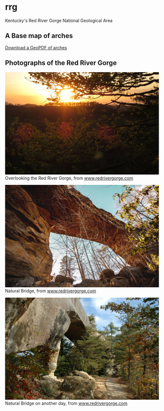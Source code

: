 # rrg

Kentucky's Red River Gorge National Geological Area

## A Base map of arches

[Download a GeoPDF of arches](basemap/rrg-arches.pdf)

## Photographs of the Red River Gorge

![Overlooking the Red River Gorge](db.jpg)     
Overlooking the Red River Gorge, from www.redrivergorge.com

![Natural Bridge](nb.jpg)     
Natural Bridge, from www.redrivergorge.com

![Natural Bridge during a different time of day](bridge.jpg)    
Natural Bridge on another day, from www.redrivergorge.com
